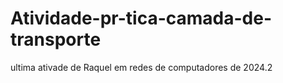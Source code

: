# Atividade-pr-tica-camada-de-transporte
ultima ativade de Raquel em redes de computadores de 2024.2
